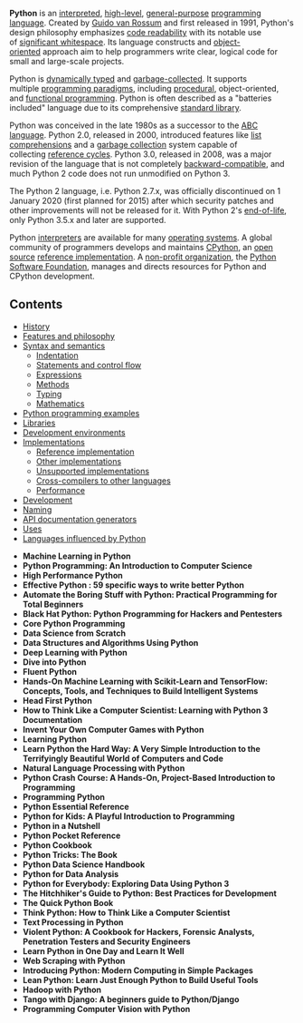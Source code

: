 <p><strong>Python</strong>&nbsp;is an&nbsp;<a title="Interpreted language" href="https://en.wikipedia.org/wiki/Interpreted_language">interpreted</a>,&nbsp;<a title="High-level programming language" href="https://en.wikipedia.org/wiki/High-level_programming_language">high-level</a>,&nbsp;<a title="General-purpose programming language" href="https://en.wikipedia.org/wiki/General-purpose_programming_language">general-purpose</a>&nbsp;<a title="Programming language" href="https://en.wikipedia.org/wiki/Programming_language">programming language</a>. Created by&nbsp;<a title="Guido van Rossum" href="https://en.wikipedia.org/wiki/Guido_van_Rossum">Guido van Rossum</a>&nbsp;and first released in 1991, Python's design philosophy emphasizes&nbsp;<a class="mw-redirect" title="Code readability" href="https://en.wikipedia.org/wiki/Code_readability">code readability</a>&nbsp;with its notable use of&nbsp;<a title="Off-side rule" href="https://en.wikipedia.org/wiki/Off-side_rule">significant whitespace</a>. Its language constructs and&nbsp;<a title="Object-oriented programming" href="https://en.wikipedia.org/wiki/Object-oriented_programming">object-oriented</a>&nbsp;approach aim to help programmers write clear, logical code for small and large-scale projects.</p>
<p>Python is&nbsp;<a title="Dynamic programming language" href="https://en.wikipedia.org/wiki/Dynamic_programming_language">dynamically typed</a>&nbsp;and&nbsp;<a title="Garbage collection (computer science)" href="https://en.wikipedia.org/wiki/Garbage_collection_(computer_science)">garbage-collected</a>. It supports multiple&nbsp;<a class="mw-redirect" title="Programming paradigms" href="https://en.wikipedia.org/wiki/Programming_paradigms">programming paradigms</a>, including&nbsp;<a title="Procedural programming" href="https://en.wikipedia.org/wiki/Procedural_programming">procedural</a>, object-oriented, and&nbsp;<a title="Functional programming" href="https://en.wikipedia.org/wiki/Functional_programming">functional programming</a>. Python is often described as a "batteries included" language due to its comprehensive&nbsp;<a title="Standard library" href="https://en.wikipedia.org/wiki/Standard_library">standard library</a>.</p>
<p>Python was conceived in the late 1980s as a successor to the&nbsp;<a title="ABC (programming language)" href="https://en.wikipedia.org/wiki/ABC_(programming_language)">ABC language</a>. Python&nbsp;2.0, released in 2000, introduced features like&nbsp;<a title="List comprehension" href="https://en.wikipedia.org/wiki/List_comprehension">list comprehensions</a>&nbsp;and a&nbsp;<a title="Garbage collection (computer science)" href="https://en.wikipedia.org/wiki/Garbage_collection_(computer_science)">garbage collection</a>&nbsp;system capable of collecting&nbsp;<a class="mw-redirect" title="Reference cycle" href="https://en.wikipedia.org/wiki/Reference_cycle">reference cycles</a>. Python&nbsp;3.0, released in 2008, was a major revision of the language that is not completely&nbsp;<a title="Backward compatibility" href="https://en.wikipedia.org/wiki/Backward_compatibility">backward-compatible</a>, and much Python&nbsp;2 code does not run unmodified on Python&nbsp;3.</p>
<p>The Python&nbsp;2 language, i.e. Python 2.7.x, was officially discontinued on 1 January 2020 (first planned for 2015) after which security patches and other improvements will not be released for it.&nbsp;With Python 2's&nbsp;<a title="End-of-life (product)" href="https://en.wikipedia.org/wiki/End-of-life_(product)">end-of-life</a>, only Python&nbsp;3.5.x&nbsp;and later are supported.</p>
<p>Python&nbsp;<a title="Interpreter (computing)" href="https://en.wikipedia.org/wiki/Interpreter_(computing)">interpreters</a>&nbsp;are available for many&nbsp;<a title="Operating system" href="https://en.wikipedia.org/wiki/Operating_system">operating systems</a>. A global community of programmers develops and maintains&nbsp;<a title="CPython" href="https://en.wikipedia.org/wiki/CPython">CPython</a>, an&nbsp;<a title="Open-source software" href="https://en.wikipedia.org/wiki/Open-source_software">open source</a>&nbsp;<a title="Reference implementation" href="https://en.wikipedia.org/wiki/Reference_implementation">reference implementation</a>. A&nbsp;<a title="Nonprofit organization" href="https://en.wikipedia.org/wiki/Nonprofit_organization">non-profit organization</a>, the&nbsp;<a title="Python Software Foundation" href="https://en.wikipedia.org/wiki/Python_Software_Foundation">Python Software Foundation</a>, manages and directs resources for Python and CPython development.</p>


<div class="toctitle" dir="ltr" lang="en"></div>
<h2>Contents</h2>
<label class="toctogglelabel" for="toctogglecheckbox"></label></div>
<ul>
<li class="toclevel-1 tocsection-1"><a href="#History"><span class="toctext">History</span></a></li>
<li class="toclevel-1 tocsection-2"><a href="#Features_and_philosophy"><span class="toctext">Features and philosophy</span></a></li>
<li class="toclevel-1 tocsection-3"><a href="#Syntax_and_semantics"><span class="toctext">Syntax and semantics</span></a>
<ul>
<li class="toclevel-2 tocsection-4"><a href="#Indentation"><span class="toctext">Indentation</span></a></li>
<li class="toclevel-2 tocsection-5"><a href="#Statements_and_control_flow"><span class="toctext">Statements and control flow</span></a></li>
<li class="toclevel-2 tocsection-6"><a href="#Expressions"><span class="toctext">Expressions</span></a></li>
<li class="toclevel-2 tocsection-7"><a href="#Methods"><span class="toctext">Methods</span></a></li>
<li class="toclevel-2 tocsection-8"><a href="#Typing"><span class="toctext">Typing</span></a></li>
<li class="toclevel-2 tocsection-9"><a href="#Mathematics"><span class="toctext">Mathematics</span></a></li>
</ul>
</li>
<li class="toclevel-1 tocsection-10"><a href="#Python_programming_examples"><span class="toctext">Python programming examples</span></a></li>
<li class="toclevel-1 tocsection-11"><a href="#Libraries"><span class="toctext">Libraries</span></a></li>
<li class="toclevel-1 tocsection-12"><a href="#Development_environments"><span class="toctext">Development environments</span></a></li>
<li class="toclevel-1 tocsection-13"><a href="#Implementations"><span class="toctext">Implementations</span></a>
<ul>
<li class="toclevel-2 tocsection-14"><a href="#Reference_implementation"><span class="toctext">Reference implementation</span></a></li>
<li class="toclevel-2 tocsection-15"><a href="#Other_implementations"><span class="toctext">Other implementations</span></a></li>
<li class="toclevel-2 tocsection-16"><a href="#Unsupported_implementations"><span class="toctext">Unsupported implementations</span></a></li>
<li class="toclevel-2 tocsection-17"><a href="#Cross-compilers_to_other_languages"><span class="toctext">Cross-compilers to other languages</span></a></li>
<li class="toclevel-2 tocsection-18"><a href="#Performance"><span class="toctext">Performance</span></a></li>
</ul>
</li>
<li class="toclevel-1 tocsection-19"><a href="#Development"><span class="toctext">Development</span></a></li>
<li class="toclevel-1 tocsection-20"><a href="#Naming"><span class="toctext">Naming</span></a></li>
<li class="toclevel-1 tocsection-21"><a href="#API_documentation_generators"><span class="toctext">API documentation generators</span></a></li>
<li class="toclevel-1 tocsection-22"><a href="#Uses"><span class="toctext">Uses</span></a></li>
<li class="toclevel-1 tocsection-23"><a href="#Languages_influenced_by_Python"><span class="toctext">Languages influenced by Python</span></a></li>
</ul>



<ul>
                                <li><b><a target="_blank" href="https://github.com/manjunath5496/Python-Programming-Books/blob/master/py(1).pdf" style="text-decoration:none;">Machine Learning in Python</a></b></li>
                                <li><b><a target="_blank" href="https://github.com/manjunath5496/Python-Programming-Books/blob/master/py(2).pdf" style="text-decoration:none;">Python Programming: An Introduction to Computer Science</a></b></li>
                                <li><b><a target="_blank" href="https://github.com/manjunath5496/Python-Programming-Books/blob/master/py(3).pdf" style="text-decoration:none;">High Performance Python</a></b></li>
                               
<li><b><a target="_blank" href="https://github.com/manjunath5496/Python-Programming-Books/blob/master/py(4).pdf" style="text-decoration:none;"> Effective Python : 59 specific ways to write better Python</a></b></li>
                                <li><b><a target="_blank" href="https://github.com/manjunath5496/Python-Programming-Books/blob/master/py(5).pdf" style="text-decoration:none;">Automate the Boring Stuff with Python: Practical Programming for Total Beginners</a></b></li>
                                
 <li><b><a target="_blank" href="https://github.com/manjunath5496/Python-Programming-Books/blob/master/py(6).pdf" style="text-decoration:none;">Black Hat Python: Python Programming for Hackers and Pentesters</a></b></li>
                          
<li><b><a target="_blank" href="https://github.com/manjunath5496/Python-Programming-Books/blob/master/py(7).pdf" style="text-decoration:none;">Core Python Programming</a></b></li>
                                <li><b><a target="_blank" href="https://github.com/manjunath5496/Python-Programming-Books/blob/master/py(8).pdf" style="text-decoration:none;">Data Science from Scratch </a></b></li>
                                <li><b><a target="_blank" href="https://github.com/manjunath5496/Python-Programming-Books/blob/master/py(9).pdf" style="text-decoration:none;">Data Structures and Algorithms Using Python</a></b></li>
                                
<li><b><a target="_blank" href="https://github.com/manjunath5496/Python-Programming-Books/blob/master/py(10).pdf" style="text-decoration:none;">Deep Learning with Python</a></b></li>  
        
<li><b><a target="_blank" href="https://github.com/manjunath5496/Python-Programming-Books/blob/master/py(11).pdf" style="text-decoration:none;">Dive into Python</a></b></li>
                                <li><b><a target="_blank" href="https://github.com/manjunath5496/Python-Programming-Books/blob/master/py(12).pdf" style="text-decoration:none;">Fluent Python</a></b></li>
 <li><b><a target="_blank" href="https://github.com/manjunath5496/Python-Programming-Books/blob/master/py(13).pdf" style="text-decoration:none;">Hands-On Machine Learning with Scikit-Learn and TensorFlow: Concepts, Tools, and Techniques to Build Intelligent Systems</a></b></li>  
  <li><b><a target="_blank" href="https://github.com/manjunath5496/Python-Programming-Books/blob/master/py(14).rar" style="text-decoration:none;">Head First Python</a></b></li>  
 <li><b><a target="_blank" href="https://github.com/manjunath5496/Python-Programming-Books/blob/master/py(15).pdf" style="text-decoration:none;">How to Think Like a Computer Scientist: Learning with Python 3 Documentation</a></b></li>
                                <li><b><a target="_blank" href="https://github.com/manjunath5496/Python-Programming-Books/blob/master/py(16).pdf" style="text-decoration:none;">Invent Your Own Computer Games with Python</a></b></li>

 <li><b><a target="_blank" href="https://github.com/manjunath5496/Python-Programming-Books/blob/master/py(17).pdf" style="text-decoration:none;">Learning Python</a></b></li>
                                <li><b><a target="_blank" href="https://github.com/manjunath5496/Python-Programming-Books/blob/master/py(18).pdf" style="text-decoration:none;">Learn Python the Hard Way: A Very Simple Introduction to the Terrifyingly Beautiful World of Computers and Code </a></b></li>

<li><b><a target="_blank" href="https://github.com/manjunath5496/Python-Programming-Books/blob/master/py(19).pdf" style="text-decoration:none;">Natural Language Processing with Python</a></b></li>

 <li><b><a target="_blank" href="https://github.com/manjunath5496/Python-Programming-Books/blob/master/py(20).pdf" style="text-decoration:none;">Python Crash Course: A Hands-On, Project-Based Introduction to Programming</a></b></li>
                                <li><b><a target="_blank" href="https://github.com/manjunath5496/Python-Programming-Books/blob/master/py(21).rar" style="text-decoration:none;"> Programming Python </a></b></li>

<li><b><a target="_blank" href="https://github.com/manjunath5496/Python-Programming-Books/blob/master/py(22).pdf" style="text-decoration:none;">Python Essential Reference </a></b></li>

<li><b><a target="_blank" href="https://github.com/manjunath5496/Python-Programming-Books/blob/master/py(23).pdf" style="text-decoration:none;">Python for Kids: A Playful Introduction to Programming</a></b></li>

 <li><b><a target="_blank" href="https://github.com/manjunath5496/Python-Programming-Books/blob/master/py(24).pdf" style="text-decoration:none;">Python in a Nutshell</a></b></li>
                         
<li><b><a target="_blank" href="https://github.com/manjunath5496/Python-Programming-Books/blob/master/py(25).pdf" style="text-decoration:none;">Python Pocket Reference</a></b></li>

<li><b><a target="_blank" href="https://github.com/manjunath5496/Python-Programming-Books/blob/master/py(26).pdf" style="text-decoration:none;">Python Cookbook</a></b></li>

 <li><b><a target="_blank" href="https://github.com/manjunath5496/Python-Programming-Books/blob/master/py(27).pdf" style="text-decoration:none;">Python Tricks: The Book</a></b></li>
                                <li><b><a target="_blank" href="https://github.com/manjunath5496/Python-Programming-Books/blob/master/py(28).pdf" style="text-decoration:none;"> Python Data Science Handbook</a></b></li>

<li><b><a target="_blank" href="https://github.com/manjunath5496/Python-Programming-Books/blob/master/py(29).pdf" style="text-decoration:none;">Python for Data Analysis</a></b></li>


<li><b><a target="_blank" href="https://github.com/manjunath5496/Python-Programming-Books/blob/master/py(30).pdf" style="text-decoration:none;">Python for Everybody: Exploring Data Using Python 3</a></b></li>

<li><b><a target="_blank" href="https://github.com/manjunath5496/Python-Programming-Books/blob/master/py(31).pdf" style="text-decoration:none;">The Hitchhiker's Guide to Python: Best Practices for Development</a></b></li>

 <li><b><a target="_blank" href="https://github.com/manjunath5496/Python-Programming-Books/blob/master/py(32).pdf" style="text-decoration:none;">The Quick Python Book</a></b></li>

<li><b><a target="_blank" href="https://github.com/manjunath5496/Python-Programming-Books/blob/master/py(33).pdf" style="text-decoration:none;">Think Python: How to Think Like a Computer Scientist</a></b></li>

 <li><b><a target="_blank" href="https://github.com/manjunath5496/Python-Programming-Books/blob/master/py(34).pdf" style="text-decoration:none;"> Text Processing in Python</a></b></li>

 <li><b><a target="_blank" href="https://github.com/manjunath5496/Python-Programming-Books/blob/master/py(35).pdf" style="text-decoration:none;">Violent Python: A Cookbook for Hackers, Forensic Analysts, Penetration Testers and Security Engineers</a></b></li>

<li><b><a target="_blank" href="https://github.com/manjunath5496/Python-Programming-Books/blob/master/py(36).pdf" style="text-decoration:none;">Learn Python in One Day and Learn It Well</a></b></li>

 <li><b><a target="_blank" href="https://github.com/manjunath5496/Python-Programming-Books/blob/master/py(37).pdf" style="text-decoration:none;"> Web Scraping with Python</a></b></li>

 <li><b><a target="_blank" href="https://github.com/manjunath5496/Python-Programming-Books/blob/master/py(38).pdf" style="text-decoration:none;">Introducing Python: Modern Computing in Simple Packages</a></b></li>

<li><b><a target="_blank" href="https://github.com/manjunath5496/Python-Programming-Books/blob/master/py(39).pdf" style="text-decoration:none;">Lean Python: Learn Just Enough Python to Build Useful Tools</a></b></li>

<li><b><a target="_blank" href="https://github.com/manjunath5496/Python-Programming-Books/blob/master/py(40).pdf" style="text-decoration:none;">Hadoop with Python</a></b></li>

<li><b><a target="_blank" href="https://github.com/manjunath5496/Python-Programming-Books/blob/master/py(41).pdf" style="text-decoration:none;">Tango with Django: A beginners guide to Python/Django</a></b></li>

<li><b><a target="_blank" href="https://github.com/manjunath5496/Python-Programming-Books/blob/master/py(42).pdf" style="text-decoration:none;">Programming Computer Vision with Python</a></b></li>






</ul>
